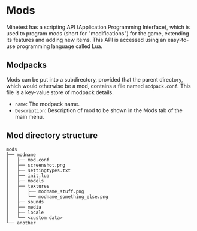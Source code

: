 # Mods
Minetest has a scripting API (Application Programming Interface), which is used to program mods (short for "modifications") for the game, extending its features and adding new items. This API is accessed using an easy-to-use programming language called Lua.

## Modpacks
Mods can be put into a subdirectory, provided that the parent directory, which would otherwise be a mod, contains a file named `modpack.conf`. This file is a key-value store of modpack details.

- `name`: The modpack name.
- `Description`: Description of mod to be shown in the Mods tab of the main menu.

## Mod directory structure
```
mods
├── modname
│   ├── mod.conf
│   ├── screenshot.png
│   ├── settingtypes.txt
│   ├── init.lua
│   ├── models
│   ├── textures
│   │   ├── modname_stuff.png
│   │   └── modname_something_else.png
│   ├── sounds
│   ├── media
│   ├── locale
│   └── <custom data>
└── another
```